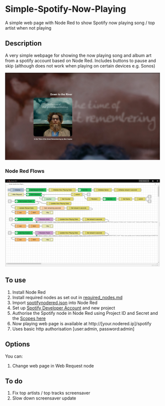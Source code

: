 # Simple-Spotify-Now-Playing
A simple web page with Node Red to show Spotify now playing song / top artist when not playing

## Description
A very simple webpage for showing the now playing song and album art from a spotify account based on Node Red. Includes buttons to pause and skip (although does not work when playing on certain devices e.g. Sonos)

![example page](https://github.com/mwinterstorm/Simple-Spotify-Now-Playing/blob/main/Readme%20images/page.jpg)

### Node Red Flows
![Node Red Flows](https://github.com/mwinterstorm/Simple-Spotify-Now-Playing/blob/main/Readme%20images/flows.jpg)

## To use
1. Install Node Red
2. Install required nodes as set out in [required_nodes.md](https://github.com/mwinterstorm/Simple-Spotify-Now-Playing/blob/main/required_nodes.md)
3. Import [spotifynodered.json](https://github.com/mwinterstorm/Simple-Spotify-Now-Playing/blob/main/spotifynodered.json) into Node Red
4. Set up [Spotify Developer Account](https://developer.spotify.com/dashboard/) and new project 
5. Authorise the Spotify node in Node Red using Project ID and Secret and the [Scopes here](spotify_scopes.md)
6. Now playing web page is available at http://[your.nodered.ip]/spotify
7. Uses basic http authorisation [user:admin, password:admin]

## Options
You can:
1. Change web page in Web Request node

## To do
1. Fix top artists / top tracks screensaver
1. Slow down screensaver update 
